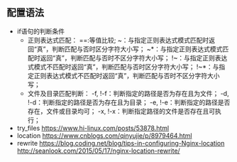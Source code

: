 ## 配置语法
- if语句的判断条件
	- 正则表达式匹配：
        ==:等值比较;
        ~：与指定正则表达式模式匹配时返回“真”，判断匹配与否时区分字符大小写；
        ~*：与指定正则表达式模式匹配时返回“真”，判断匹配与否时不区分字符大小写；
        !~：与指定正则表达式模式不匹配时返回“真”，判断匹配与否时区分字符大小写；
        !~*：与指定正则表达式模式不匹配时返回“真”，判断匹配与否时不区分字符大小写；
	- 文件及目录匹配判断：
        -f, !-f：判断指定的路径是否为存在且为文件；
        -d, !-d：判断指定的路径是否为存在且为目录；
        -e, !-e：判断指定的路径是否存在，文件或目录均可；
        -x, !-x：判断指定路径的文件是否存在且可执行；
- try_files
	https://www.hi-linux.com/posts/53878.html
- location
	https://www.cnblogs.com/qinyujie/p/8979464.html
- rewrite
    https://blog.coding.net/blog/tips-in-configuring-Nginx-location
    http://seanlook.com/2015/05/17/nginx-location-rewrite/